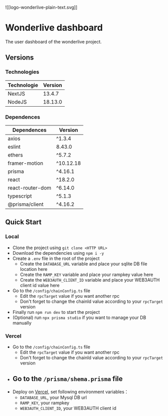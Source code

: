 ![[logo-wonderlive-plain-text.svg]]

# Wonderlive dashboard

The user dashboard of the wonderlive project.

## Versions
### Technologies

| **Technologie** | **Version** |
| --------------- | ------- |
| NextJS          | 13.4.7  |
| NodeJS          | 18.13.0 |
### Dependences

| **Dependences**  | **Version** |
| ---------------- | ----------- |
| axios            | ^1.3.4      |
| eslint           | 8.43.0      |
| ethers           | ^5.7.2      |
| framer-motion    | ^10.12.18   |
| prisma           | ^4.16.1     |
| react            | ^18.2.0     |
| react-router-dom | ^6.14.0     |
| typescript       | ^5.1.3      |
| @prisma/client   | ^4.16.2            |
## Quick Start
### Local

- Clone the project using `git clone <HTTP URL>`
- Download the dependencies using `npm i -y`
- Create a `.env` file in the root of the project
	- Create the `DATABASE_URL` variable and place your sqlite DB file location here
	- Create the `RAMP_KEY` variable and place your rampkey value here
	- Create the `WEB3AUTH_CLIENT_ID` variable and place your WEB3AUTH client id value here
- Go to the `/config/chainConfig.ts` file
	- Edit the `rpcTarget` value if you want another rpc
	- Don't forget to change the chainId value according to your `rpcTarget` version
- Finally run `npm run dev` to start the project
- (Optional) run `npx prisma studio` if you want to manage your DB manually
### Vercel

- Go to the `/config/chainConfig.ts` file
	- Edit the `rpcTarget` value if you want another rpc
	- Don't forget to change the chainId value according to your `rpcTarget` version
- Go to the `/prisma/shema.prisma` file
	- 
- Deploy on [Vercel](https://vercel.com/), set following environment variables：
	- `DATABASE_URL`, your Mysql DB url
	- `RAMP_KEY`, your rampkey
	- `WEB3AUTH_CLIENT_ID`, your WEB3AUTH client id